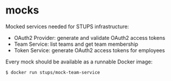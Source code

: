 # mocks
Mocked services needed for STUPS infrastructure:

* OAuth2 Provider: generate and validate OAuth2 access tokens
* Team Service: list teams and get team membership
* Token Service: generate OAuth2 access tokens for employees

Every mock should be available as a runnable Docker image:

    $ docker run stups/mock-team-service
